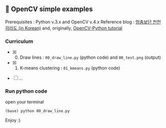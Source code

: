 ## :black_heart: OpenCV simple examples

Prerequisites : Python v.3.x and OpenCV v.4.x
Reference blog : [멈춤보단 천천히라도 (in Korean)](https://webnautes.tistory.com/category/OpenCV) and, originally, [OpenCV-Python tutorial](https://docs.opencv.org/3.0.0/d6/d00/tutorial_py_root.html)

### Curriculum
- [x] 00. Draw lines : `00_draw_line.py` (python code) and `00_test.png` (output)
- [x] 01. K-means clustering : `01_kmeans.py` (python code)
- [ ] ...



### Run python code
open your terminal
```
(base) python 00_draw_line.py
```

Enjoy :)